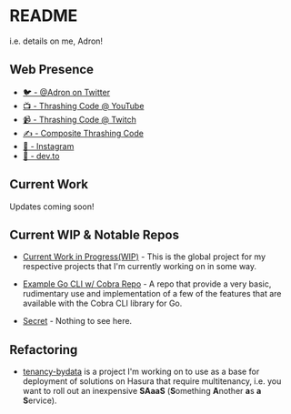 # README

i.e. details on me, Adron!

## Web Presence

* [🐦 - @Adron on Twitter](https://twitter.com/adron)
* [📺 - Thrashing Code @ YouTube](https://youtube.com/thrashingcode)
* [📹 - Thrashing Code @ Twitch](https://twitch.tv/thrashingcode)
* [✍️ - Composite Thrashing Code](https://compositecode.blog)
* [📸 - Instagram](https://www.instagram.com/adron)
* [📰 - dev.to](https://dev.to/adron)

## Current Work

Updates coming soon!

## Current WIP & Notable Repos

* [Current Work in Progress(WIP)](https://github.com/users/Adron/projects/2) - This is the global project for my respective projects that I'm currently working on in some way.
* [Example Go CLI w/ Cobra Repo](https://github.com/Adron/cobra-cli-samples) - A repo that provide a very basic, rudimentary use and implementation of a few of the features that are available with the Cobra CLI library for Go.


* [Secret](https://github.com/Lenadron/an-idea) - Nothing to see here.

## Refactoring

* [tenancy-bydata](https://github.com/Adron/tenancy-bydata) is a project I'm working on to use as a base for deployment of solutions on Hasura that require multitenancy, i.e. you want to roll out an inexpensive **SAaaS** (**S**omething **A**nother **a**s **a** **S**ervice).
